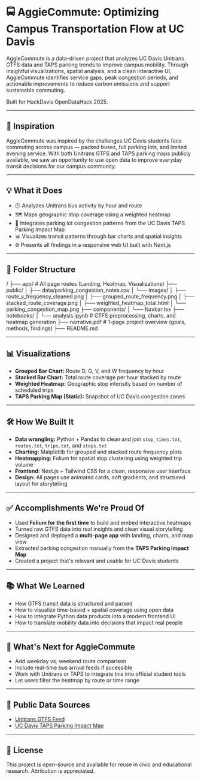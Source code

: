# 🚍 AggieCommute: Optimizing Campus Transportation Flow at UC Davis

AggieCommute is a data-driven project that analyzes UC Davis Unitrans GTFS data and TAPS parking trends to improve campus mobility. Through insightful visualizations, spatial analysis, and a clean interactive UI, AggieCommute identifies service gaps, peak congestion periods, and actionable improvements to reduce carbon emissions and support sustainable commuting.

Built for HackDavis OpenDataHack 2025.

---

## 🌟 Inspiration

AggieCommute was inspired by the challenges UC Davis students face commuting across campus — packed buses, full parking lots, and limited evening service. With both Unitrans GTFS and TAPS parking maps publicly available, we saw an opportunity to use open data to improve everyday transit decisions for our campus community.

---

## 💡 What it Does

- 🕒 Analyzes Unitrans bus activity by hour and route
- 🗺️ Maps geographic stop coverage using a weighted heatmap
- 🚦 Integrates parking lot congestion patterns from the UC Davis TAPS Parking Impact Map
- 📊 Visualizes transit patterns through bar charts and spatial insights
- 🌐 Presents all findings in a responsive web UI built with Next.js

---

## 📁 Folder Structure

/ ├── app/ # All page routes (Landing, Heatmap, Visualizations) ├── public/ │ ├── data/parking_congestion_notes.csv │ └── images/ │ ├── route_v_frequency_cleaned.png │ ├── grouped_route_frequency.png │ ├── stacked_route_coverage.png │ ├── weighted_heatmap_total.html │ └── parking_congestion_map.png ├── components/ │ └── Navbar.tsx ├── notebooks/ │ └── analysis.ipynb # GTFS preprocessing, charts, and heatmap generation ├── narrative.pdf # 1-page project overview (goals, methods, findings) ├── README.md


---

## 📊 Visualizations

- **Grouped Bar Chart:** Route D, G, V, and W frequency by hour
- **Stacked Bar Chart:** Total route coverage per hour stacked by route
- **Weighted Heatmap:** Geographic stop intensity based on number of scheduled trips
- **TAPS Parking Map (Static):** Snapshot of UC Davis congestion zones

---

## 🛠️ How We Built It

- **Data wrangling:** Python + Pandas to clean and join `stop_times.txt`, `routes.txt`, `trips.txt`, and `stops.txt`
- **Charting:** Matplotlib for grouped and stacked route frequency plots
- **Heatmapping:** Folium for spatial stop clustering using weighted trip volume
- **Frontend:** Next.js + Tailwind CSS for a clean, responsive user interface
- **Design:** All pages use animated cards, soft gradients, and structured layout for storytelling

---

## ✅ Accomplishments We're Proud Of

- Used **Folium for the first time** to build and embed interactive heatmaps
- Turned raw GTFS data into real insights and clean visual storytelling
- Designed and deployed a **multi-page app** with landing, charts, and map view
- Extracted parking congestion manually from the **TAPS Parking Impact Map**
- Created a project that's relevant and usable for UC Davis students

---

## 📚 What We Learned

- How GTFS transit data is structured and parsed
- How to visualize time-based + spatial coverage using open data
- How to integrate Python data products into a modern frontend UI
- How to translate mobility data into decisions that impact real people

---

## 🚀 What's Next for AggieCommute

- Add weekday vs. weekend route comparison
- Include real-time bus arrival feeds if accessible
- Work with Unitrans or TAPS to integrate this into official student tools
- Let users filter the heatmap by route or time range

---

## 🔗 Public Data Sources

- [Unitrans GTFS Feed](https://unitrans.ucdavis.edu/gtfs)
- [UC Davis TAPS Parking Impact Map](https://transportation.ucdavis.edu/impact/map)

---

## 📄 License

This project is open-source and available for reuse in civic and educational research. Attribution is appreciated.
